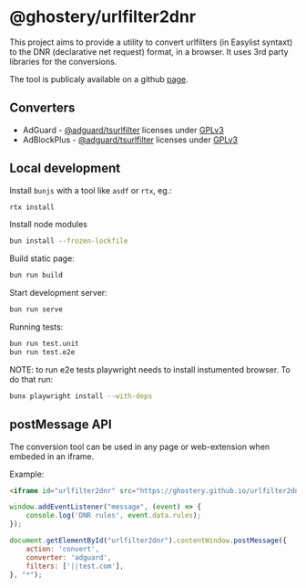 # @ghostery/urlfilter2dnr

This project aims to provide a utility to convert urlfilters (in Easylist syntaxt) to the DNR (declarative net request) format, in a browser. It uses 3rd party libraries for the conversions.

The tool is publicaly available on a github [page](https://ghostery.github.io/urlfilter2dnr/).

## Converters

* AdGuard - [@adguard/tsurlfilter](https://github.com/AdguardTeam/tsurlfilter) licenses under [GPLv3](https://github.com/AdguardTeam/tsurlfilter/blob/master/LICENSE)
* AdBlockPlus - [@adguard/tsurlfilter](https://github.com/kzar/abp2dnr) licenses under [GPLv3](https://github.com/kzar/abp2dnr/blob/main/LICENSE.txt)

## Local development

Install `bunjs` with a tool like `asdf` or `rtx`, eg.:

```sh
rtx install
```

Install node modules

```sh
bun install --frozen-lockfile
```

Build static page:

```sh
bun run build
```

Start development server:

```sh
bun run serve
```

Running tests:

```sh
bun run test.unit
bun run test.e2e
```

NOTE: to run e2e tests playwright needs to install instumented browser. To do that run:

```sh
bunx playwright install --with-deps
```

## postMessage API

The conversion tool can be used in any page or web-extension when embeded in an iframe.

Example:

```html
<iframe id="urlfilter2dnr" src="https://ghostery.github.io/urlfilter2dnr/" height="0" width="0"></iframe>
```

```js
window.addEventListener("message", (event) => {
    console.log('DNR rules', event.data.rules);
});

document.getElementById("urlfilter2dnr").contentWindow.postMessage({
    action: 'convert',
    converter: 'adguard',
    filters: ['||test.com'],
}, "*");
```
